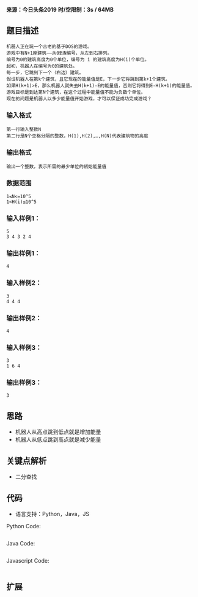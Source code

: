 **来源：今日头条2019**
**时/空限制：3s / 64MB**

## 题目描述

```
机器人正在玩一个古老的基于DOS的游戏。
游戏中有N+1座建筑——从0到N编号，从左到右排列。
编号为0的建筑高度为0个单位，编号为 i 的建筑高度为H(i)个单位。
起初，机器人在编号为0的建筑处。
每一步，它跳到下一个（右边）建筑。
假设机器人在第k个建筑，且它现在的能量值是E，下一步它将跳到第k+1个建筑。
如果H(k+1)>E，那么机器人就失去H(k+1)-E的能量值，否则它将得到E-H(k+1)的能量值。
游戏目标是到达第N个建筑，在这个过程中能量值不能为负数个单位。
现在的问题是机器人以多少能量值开始游戏，才可以保证成功完成游戏？
```

### 输入格式
```
第一行输入整数N
第二行是N个空格分隔的整数，H(1),H(2),…,H(N)代表建筑物的高度
```

### 输出格式
```
输出一个整数，表示所需的最少单位的初始能量值
```

### 数据范围
```
1≤N<=10^5
1<H(i)≤10^5
```

### 输入样例1：
```
5
3 4 3 2 4
```
### 输出样例1：
```
4
```
### 输入样例2：
```
3
4 4 4
```
### 输出样例2：
```
4
```
### 输入样例3：
```
3
1 6 4
```
### 输出样例3：
```
3
```


## 思路
- 机器人从高点跳到低点就是增加能量
- 机器人从低点跳到高点就是减少能量

## 关键点解析
- 二分查找

## 代码

- 语言支持：Python，Java，JS

Python Code:

```python

```

Java Code:

```java

```

Javascript Code:

```js

```


## 扩展
